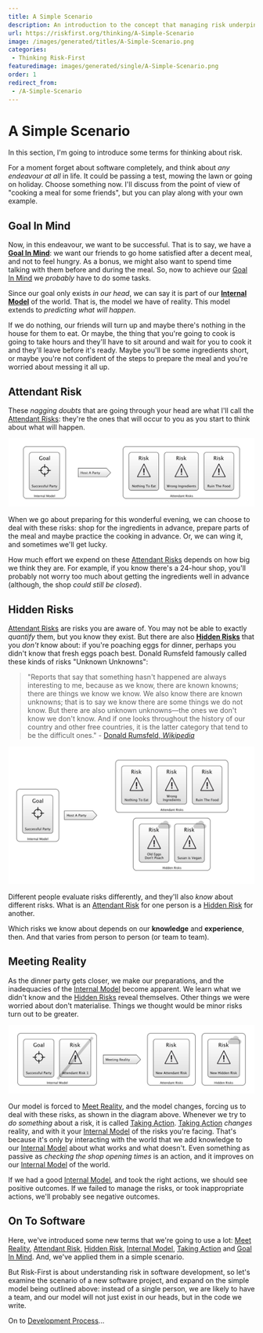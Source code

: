 ```yaml
---
title: A Simple Scenario
description: An introduction to the concept that managing risk underpins all activity on projects.
url: https://riskfirst.org/thinking/A-Simple-Scenario
image: /images/generated/titles/A-Simple-Scenario.png
categories: 
 - Thinking Risk-First
featuredimage: images/generated/single/A-Simple-Scenario.png
order: 1
redirect_from: 
 - /A-Simple-Scenario
---
```


# A Simple Scenario

In this section, I'm going to introduce some terms for thinking about risk.

For a moment forget about software completely, and think about _any endeavour at all_ in life.  It could be passing a test, mowing the lawn or going on holiday.  Choose something now.   I'll discuss from the point of view of "cooking a meal for some friends", but you can play along with your own example.  

## Goal In Mind

Now, in this endeavour, we want to be successful.  That is to say, we have a **[Goal In Mind](../thinking/Glossary.md#Goal-In-Mind)**:  we want our friends to go home satisfied after a decent meal, and not to feel hungry.   As a bonus, we might also want to spend time talking with them before and during the meal.  So, now to achieve our [Goal In Mind](../thinking/Glossary.md#Goal-In-Mind) we *probably* have to do some tasks.  

Since our goal only exists _in our head_, we can say it is part of our **[Internal Model](../thinking/Glossary.md#Internal-model)** of the world.  That is, the model we have of reality.  This model extends to _predicting what will happen_.

If we do nothing, our friends will turn up and maybe there's nothing in the house for them to eat.   Or maybe, the thing that you're going to cook is going to take hours and they'll have to sit around and wait for you to cook it and they'll leave before it's ready.  Maybe you'll be some ingredients short, or maybe you're not confident of the steps to prepare the meal and you're worried about messing it all up.  

## Attendant Risk

These _nagging doubts_ that are going through your head are what I'll call the [Attendant Risks](../thinking/Glossary.md#attendant-risk):  they're the ones that will occur to you as you start to think about what will happen. 

![Goal In Mind, with the risks you know about](/images/generated/introduction/goal_in_mind.png)

When we go about preparing for this wonderful evening, we can choose to deal with these risks:  shop for the ingredients in advance, prepare parts of the meal and maybe practice the cooking in advance.  Or, we can wing it, and sometimes we'll get lucky.

How much effort we expend on these [Attendant Risks](../thinking/Glossary.md#attendant-risk) depends on how big we think they are.  For example, if you know there's a 24-hour shop, you'll probably not worry too much about getting the ingredients well in advance (although, the shop _could still be closed_).

## Hidden Risks

[Attendant Risks](../thinking/Glossary.md#attendant-risk) are risks you are aware of.  You may not be able to exactly _quantify_ them, but you know they exist.  But there are also **[Hidden Risks](../thinking/Glossary.md#attendant-risk)** that you _don't_ know about: if you're poaching eggs for dinner, perhaps you didn't know that fresh eggs poach best.  Donald Rumsfeld famously called these kinds of risks "Unknown Unknowns":

> "Reports that say that something hasn't happened are always interesting to me, because as we know, there are known knowns; there are things we know we know. We also know there are known unknowns; that is to say we know there are some things we do not know. But there are also unknown unknowns—the ones we don't know we don't know. And if one looks throughout the history of our country and other free countries, it is the latter category that tend to be the difficult ones." - [Donald Rumsfeld, _Wikipedia_](https://en.wikipedia.org/wiki/There_are_known_knowns)

![Goal In Mind, the risks you know about and the ones you don't](/images/generated/introduction/hidden_risks.png)

Different people evaluate risks differently, and they'll also _know_ about different risks.  What is an [Attendant Risk](../thinking/Glossary.md#attendant-risk) for one person is a [Hidden Risk](../thinking/Glossary.md#attendant-risk) for another.     

Which risks we know about depends on our **knowledge** and **experience**, then. <!-- tweet-end --> And that varies from person to person (or team to team).  

## Meeting Reality

As the dinner party gets closer, we make our preparations, and the inadequacies of the [Internal Model](../thinking/Glossary.md#Internal-Model) become apparent.  We learn what we didn't know and the [Hidden Risks](../thinking/Glossary.md#hidden-risk) reveal themselves.  Other things we were worried about don't materialise.  Things we thought would be minor risks turn out to be greater.   

![How Taking Action affects Reality, and also changes your Internal Model](/images/generated/introduction/model_vs_reality.png)

Our model is forced to [Meet Reality](../thinking/Glossary.md#meet-reality), and the model changes,  forcing us to deal with these risks, as shown in the diagram above.  Whenever we try to _do something_ about a risk, it is called [Taking Action](../thinking/Glossary.md#taking-action).  [Taking Action](../thinking/Glossary.md#taking-action) _changes_ reality, and with it your [Internal Model](../thinking/Glossary.md#internal-model) of the risks you're facing.  That's because it's only by interacting with the world that we add knowledge to our [Internal Model](../thinking/Glossary.md#internal-model) about what works and what doesn't.  Even something as passive as _checking the shop opening times_ is an action, and it improves on our [Internal Model](../thinking/Glossary.md#internal-model) of the world.

If we had a good [Internal Model](../thinking/Glossary.md#Internal-Model), and took the right actions, we should see positive outcomes.  If we failed to manage the risks, or took inappropriate actions, we'll probably see negative outcomes.

## On To Software

Here, we've introduced some new terms that we're going to use a lot:  [Meet Reality](../thinking/Glossary.md#meet-reality), [Attendant Risk](../thinking/Glossary.md#attendant-risk), [Hidden Risk](../thinking/Glossary.md#attendant-risk), [Internal Model](../thinking/Glossary.md#Internal-model), [Taking Action](../thinking/Glossary.md#taking-action) and [Goal In Mind](../thinking/Glossary.md#Goal-In-Mind).  And, we've applied them in a simple scenario.

But Risk-First is about understanding risk in software development, so let's examine the scenario of a new software project, and expand on the simple model being outlined above:  instead of a single person, we are likely to have a team, and our model will not just exist in our heads, but in the code we write.  

On to [Development Process](Development-Process.md)...
